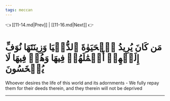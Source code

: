 ```yaml
---
tags: meccan
---
```


👈 [[11-14.md|Prev]] | [[11-16.md|Next]] 👉

# مَن كَانَ يُرِيدُ ٱلۡحَيَوٰةَ ٱلدُّنۡيَا وَزِينَتَهَا نُوَفِّ إِلَيۡهِمۡ أَعۡمَٰلَهُمۡ فِيهَا وَهُمۡ فِيهَا لَا يُبۡخَسُونَ

Whoever desires the life of this world and its adornments - We fully repay them for their deeds therein, and they therein will not be deprived

---

